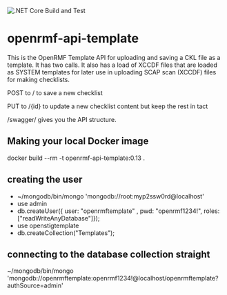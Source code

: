 ![.NET Core Build and Test](https://github.com/Cingulara/openrmf-api-template/workflows/.NET%20Core%20Build%20and%20Test/badge.svg)

# openrmf-api-template
This is the OpenRMF Template API for uploading and saving a CKL file as a template. It has two calls. It also has a load of XCCDF files that are loaded as SYSTEM templates for later use in uploading SCAP scan (XCCDF) files
for making checklists.

POST to / to save a new checklist

PUT to /{id} to update a new checklist content but keep the rest in tact

/swagger/ gives you the API structure.

## Making your local Docker image
docker build --rm -t openrmf-api-template:0.13 .

## creating the user
* ~/mongodb/bin/mongo 'mongodb://root:myp2ssw0rd@localhost'
* use admin
* db.createUser({ user: "openrmftemplate" , pwd: "openrmf1234!", roles: ["readWriteAnyDatabase"]});
* use openstigtemplate
* db.createCollection("Templates");

## connecting to the database collection straight
~/mongodb/bin/mongo 'mongodb://openrmftemplate:openrmf1234!@localhost/openrmftemplate?authSource=admin'
